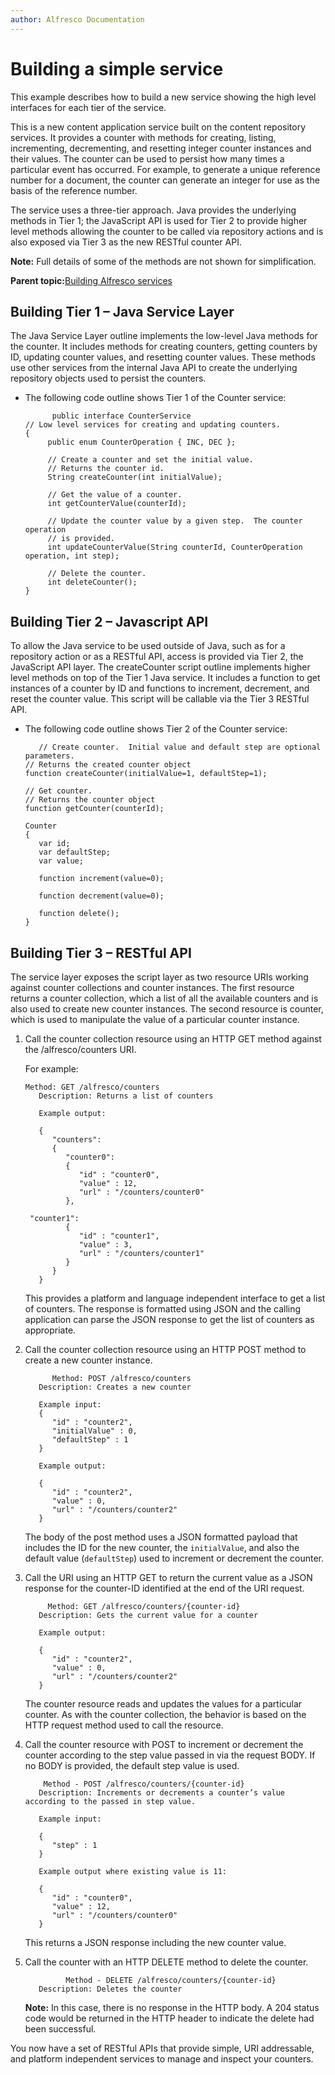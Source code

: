 ```yaml
---
author: Alfresco Documentation
---
```


# Building a simple service

This example describes how to build a new service showing the high level interfaces for each tier of the service.

This is a new content application service built on the content repository services. It provides a counter with methods for creating, listing, incrementing, decrementing, and resetting integer counter instances and their values. The counter can be used to persist how many times a particular event has occurred. For example, to generate a unique reference number for a document, the counter can generate an integer for use as the basis of the reference number.

The service uses a three-tier approach. Java provides the underlying methods in Tier 1; the JavaScript API is used for Tier 2 to provide higher level methods allowing the counter to be called via repository actions and is also exposed via Tier 3 as the new RESTful counter API.

**Note:** Full details of some of the methods are not shown for simplification.

**Parent topic:**[Building Alfresco services](../concepts/serv-building-about.md)

## Building Tier 1 – Java Service Layer

The Java Service Layer outline implements the low-level Java methods for the counter. It includes methods for creating counters, getting counters by ID, updating counter values, and resetting counter values. These methods use other services from the internal Java API to create the underlying repository objects used to persist the counters.

-   The following code outline shows Tier 1 of the Counter service:

    ```
          public interface CounterService
    // Low level services for creating and updating counters.
    {
         public enum CounterOperation { INC, DEC };
    
         // Create a counter and set the initial value.
         // Returns the counter id.
         String createCounter(int initialValue);
    
         // Get the value of a counter.
         int getCounterValue(counterId);
    
         // Update the counter value by a given step.  The counter operation
         // is provided.
         int updateCounterValue(String counterId, CounterOperation operation, int step);
    
         // Delete the counter.
         int deleteCounter();
    }
    ```


## Building Tier 2 – Javascript API

To allow the Java service to be used outside of Java, such as for a repository action or as a RESTful API, access is provided via Tier 2, the JavaScript API layer. The createCounter script outline implements higher level methods on top of the Tier 1 Java service. It includes a function to get instances of a counter by ID and functions to increment, decrement, and reset the counter value. This script will be callable via the Tier 3 RESTful API.

-   The following code outline shows Tier 2 of the Counter service:

    ```
       // Create counter.  Initial value and default step are optional parameters.
    // Returns the created counter object
    function createCounter(initialValue=1, defaultStep=1);
    
    // Get counter.
    // Returns the counter object
    function getCounter(counterId);
    
    Counter
    {
       var id;
       var defaultStep;
       var value;
    
       function increment(value=0);
    
       function decrement(value=0);
    
       function delete();
    }
    ```


## Building Tier 3 – RESTful API

The service layer exposes the script layer as two resource URIs working against counter collections and counter instances. The first resource returns a counter collection, which a list of all the available counters and is also used to create new counter instances. The second resource is counter, which is used to manipulate the value of a particular counter instance.

1.  Call the counter collection resource using an HTTP GET method against the /alfresco/counters URI.

    For example:

    ```
    Method: GET /alfresco/counters
       Description: Returns a list of counters
    
       Example output:
    
       {
          "counters":
          {
             "counter0":
             {
                "id" : "counter0",
                "value" : 12,
                "url" : "/counters/counter0"
             },
    
     "counter1":
             {
                "id" : "counter1",
                "value" : 3,
                "url" : "/counters/counter1"
             }
          }
       }
    ```

    This provides a platform and language independent interface to get a list of counters. The response is formatted using JSON and the calling application can parse the JSON response to get the list of counters as appropriate.

2.  Call the counter collection resource using an HTTP POST method to create a new counter instance.

    ```
          Method: POST /alfresco/counters
       Description: Creates a new counter
    
       Example input:
       {
          "id" : "counter2",
          "initialValue" : 0,
          "defaultStep" : 1
       }
    
       Example output:
    
       {
          "id" : "counter2",
          "value" : 0,
          "url" : "/counters/counter2"
       }
    ```

    The body of the post method uses a JSON formatted payload that includes the ID for the new counter, the `initialValue`, and also the default value \(`defaultStep`\) used to increment or decrement the counter.

3.  Call the URI using an HTTP GET to return the current value as a JSON response for the counter-ID identified at the end of the URI request.

    ```
         Method: GET /alfresco/counters/{counter-id}
       Description: Gets the current value for a counter
    
       Example output:
    
       {
          "id" : "counter2",
          "value" : 0,
          "url" : "/counters/counter2"
       }
    ```

    The counter resource reads and updates the values for a particular counter. As with the counter collection, the behavior is based on the HTTP request method used to call the resource.

4.  Call the counter resource with POST to increment or decrement the counter according to the step value passed in via the request BODY. If no BODY is provided, the default step value is used.

    ```
        Method - POST /alfresco/counters/{counter-id}
       Description: Increments or decrements a counter’s value according to the passed in step value.
    
       Example input:
    
       {
          "step" : 1
       }
    
       Example output where existing value is 11:
    
       {
          "id" : "counter0",
          "value" : 12,
          "url" : "/counters/counter0"
       }
    ```

    This returns a JSON response including the new counter value.

5.  Call the counter with an HTTP DELETE method to delete the counter.

    ```
             Method - DELETE /alfresco/counters/{counter-id}
       Description: Deletes the counter
    ```

    **Note:** In this case, there is no response in the HTTP body. A 204 status code would be returned in the HTTP header to indicate the delete had been successful.


You now have a set of RESTful APIs that provide simple, URI addressable, and platform independent services to manage and inspect your counters.

